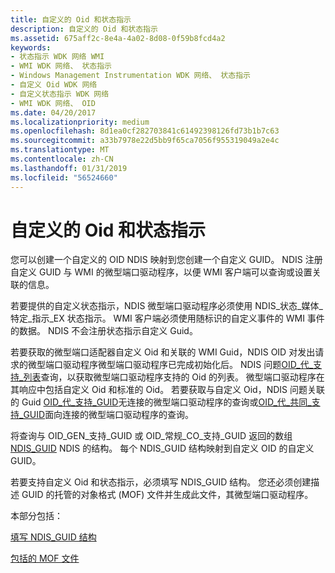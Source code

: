 ```yaml
---
title: 自定义的 Oid 和状态指示
description: 自定义的 Oid 和状态指示
ms.assetid: 675aff2c-8e4a-4a02-8d08-0f59b8fcd4a2
keywords:
- 状态指示 WDK 网络 WMI
- WMI WDK 网络、 状态指示
- Windows Management Instrumentation WDK 网络、 状态指示
- 自定义 Oid WDK 网络
- 自定义状态指示 WDK 网络
- WMI WDK 网络、 OID
ms.date: 04/20/2017
ms.localizationpriority: medium
ms.openlocfilehash: 8d1ea0cf282703841c61492398126fd73b1b7c63
ms.sourcegitcommit: a33b7978e22d5bb9f65ca7056f955319049a2e4c
ms.translationtype: MT
ms.contentlocale: zh-CN
ms.lasthandoff: 01/31/2019
ms.locfileid: "56524660"
---
```

# <a name="customized-oids-and-status-indications"></a>自定义的 Oid 和状态指示





您可以创建一个自定义的 OID NDIS 映射到您创建一个自定义 GUID。 NDIS 注册自定义 GUID 与 WMI 的微型端口驱动程序，以便 WMI 客户端可以查询或设置关联的信息。

若要提供的自定义状态指示，NDIS 微型端口驱动程序必须使用 NDIS\_状态\_媒体\_特定\_指示\_EX 状态指示。 WMI 客户端必须使用随标识的自定义事件的 WMI 事件的数据。 NDIS 不会注册状态指示自定义 Guid。

若要获取的微型端口适配器自定义 Oid 和关联的 WMI Guid，NDIS OID 对发出请求的微型端口驱动程序微型端口驱动程序已完成初始化后。 NDIS 问题[OID\_代\_支持\_列表](https://msdn.microsoft.com/library/windows/hardware/ff569642)查询，以获取微型端口驱动程序支持的 Oid 的列表。 微型端口驱动程序在其响应中包括自定义 Oid 和标准的 Oid。 若要获取与自定义 Oid，NDIS 问题关联的 Guid [OID\_代\_支持\_GUID](https://msdn.microsoft.com/library/windows/hardware/ff569641)无连接的微型端口驱动程序的查询或[OID\_代\_共同\_支持\_GUID](https://msdn.microsoft.com/library/windows/hardware/ff569566)面向连接的微型端口驱动程序的查询。

将查询与 OID\_GEN\_支持\_GUID 或 OID\_常规\_CO\_支持\_GUID 返回的数组[NDIS\_GUID](filling-in-an-ndis-guid-structure.md) NDIS 的结构。 每个 NDIS\_GUID 结构映射到自定义 OID 的自定义 GUID。

若要支持自定义 Oid 和状态指示，必须填写 NDIS\_GUID 结构。 您还必须创建描述 GUID 的托管的对象格式 (MOF) 文件并生成此文件，其微型端口驱动程序。

本部分包括：

[填写 NDIS\_GUID 结构](filling-in-an-ndis-guid-structure.md)

[包括的 MOF 文件](including-a-mof-file.md)

 

 





